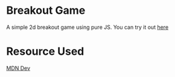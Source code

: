 # Breakout Game
A simple 2d breakout game using pure JS. You can try it out [here](https://caocmai.github.io/Breakout-Game/)

# Resource Used
[MDN Dev](https://developer.mozilla.org/en-US/docs/Games/Tutorials/2D_Breakout_game_pure_JavaScript)
